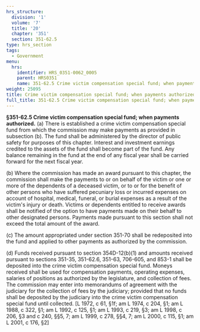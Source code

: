 ```yaml
---
hrs_structure:
  division: '1'
  volume: '7'
  title: '20'
  chapter: '351'
  section: 351-62.5
type: hrs_section
tags:
  - Government
menu:
  hrs:
    identifier: HRS_0351-0062_0005
    parent: HRS0351
    name: 351-62.5 Crime victim compensation special fund; when payments authorized
weight: 25095
title: Crime victim compensation special fund; when payments authorized
full_title: 351-62.5 Crime victim compensation special fund; when payments authorized
---
```

**§351-62.5 Crime victim compensation special fund; when payments authorized.** (a) There is established a crime victim compensation special fund from which the commission may make payments as provided in subsection (b). The fund shall be administered by the director of public safety for purposes of this chapter. Interest and investment earnings credited to the assets of the fund shall become part of the fund. Any balance remaining in the fund at the end of any fiscal year shall be carried forward for the next fiscal year.

(b) Where the commission has made an award pursuant to this chapter, the commission shall make the payments to or on behalf of the victim or one or more of the dependents of a deceased victim, or to or for the benefit of other persons who have suffered pecuniary loss or incurred expenses on account of hospital, medical, funeral, or burial expenses as a result of the victim's injury or death. Victims or dependents entitled to receive awards shall be notified of the option to have payments made on their behalf to other designated persons. Payments made pursuant to this section shall not exceed the total amount of the award.

(c) The amount appropriated under section 351-70 shall be redeposited into the fund and applied to other payments as authorized by the commission.

(d) Funds received pursuant to section 354D-12(b)(1) and amounts received pursuant to sections 351-35, 351-62.6, 351-63, 706-605, and 853-1 shall be deposited into the crime victim compensation special fund. Moneys received shall be used for compensation payments, operating expenses, salaries of positions as authorized by the legislature, and collection of fees. The commission may enter into memorandums of agreement with the judiciary for the collection of fees by the judiciary; provided that no funds shall be deposited by the judiciary into the crime victim compensation special fund until collected. [L 1972, c 61, §1f; am L 1974, c 204, §1; am L 1988, c 322, §1; am L 1992, c 125, §1; am L 1993, c 219, §3; am L 1998, c 206, §3 and c 240, §§5, 7; am L 1999, c 278, §§4, 7; am L 2000, c 115, §1; am L 2001, c 176, §2]